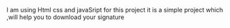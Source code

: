 I am using Html css and javaSript for this project 
it is a simple project which ,will help you to download your signature
